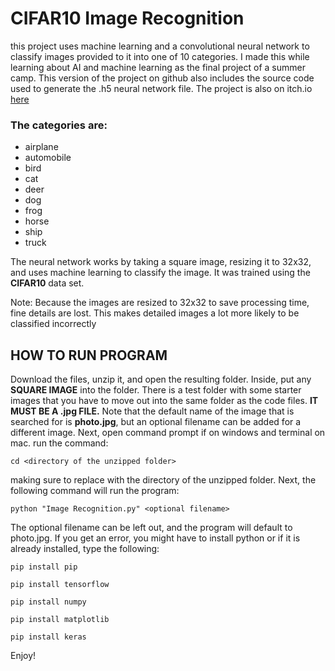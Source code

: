 # **CIFAR10 Image Recognition**
this project uses machine learning and a convolutional neural network to  classify images provided to it into one of 10 categories. I made this while learning about AI and machine learning as the final project of a summer camp. This version of the project on github also includes the source code used to generate the .h5 neural network file. The project is also on itch.io [here](https://spaceshark123.itch.io/cifar10-image-recognition)

### **The categories are:**

- airplane
- automobile
- bird
- cat
- deer
- dog
- frog
- horse
- ship
- truck



The neural network works by taking a square image, resizing it to 32x32, and uses machine learning to classify the image. It was trained using the **CIFAR10** data set.


Note: Because the images are resized to 32x32 to save processing time, fine details are lost. This makes detailed images a lot more likely to be classified incorrectly



## HOW TO RUN PROGRAM
Download the files,  unzip it, and open the resulting folder. Inside, put any **SQUARE IMAGE** into the folder. There is a test folder with some starter images that you have to move out into the same folder as the code files. **IT MUST BE A .jpg FILE.** Note that the default name of the image that is searched for is **photo.jpg**, but an optional filename can be added for a different image. Next, open command prompt if on windows and terminal on mac. run the command:

	cd <directory of the unzipped folder>

making sure to replace with the directory of the unzipped folder. Next, the following command will run the program:

	python "Image Recognition.py" <optional filename>
	
The optional filename can be left out, and the program will default to photo.jpg. If you get an error, you might have to install python or if it is already installed, type the following:

	pip install pip
	 
	pip install tensorflow
	 
	pip install numpy
	
	pip install matplotlib
	
	pip install keras



Enjoy!
